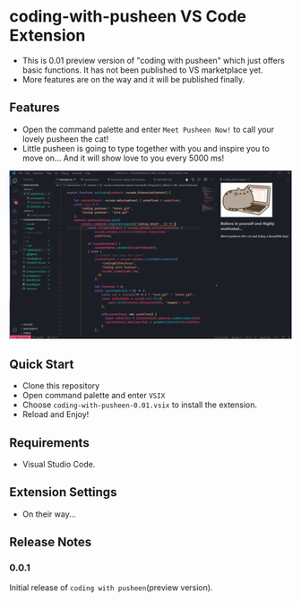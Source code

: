# coding-with-pusheen VS Code Extension

- This is 0.01 preview version of "coding with pusheen" which just offers basic functions. It has not been published to VS marketplace yet.
- More features are on the way and it will be published finally.

## Features

- Open the command palette and enter `Meet Pusheen Now!` to call your lovely pusheen the cat!
- Little pusheen is going to type together with you and inspire you to move on... And it will show love to you every 5000 ms!

![feature](demo.png)

## Quick Start

- Clone this repository
- Open command palette and enter `VSIX`
- Choose `coding-with-pusheen-0.01.vsix` to install the extension.
- Reload and Enjoy!

## Requirements

- Visual Studio Code.

## Extension Settings

- On their way...

## Release Notes

### 0.0.1

Initial release of `coding with pusheen`(preview version).

